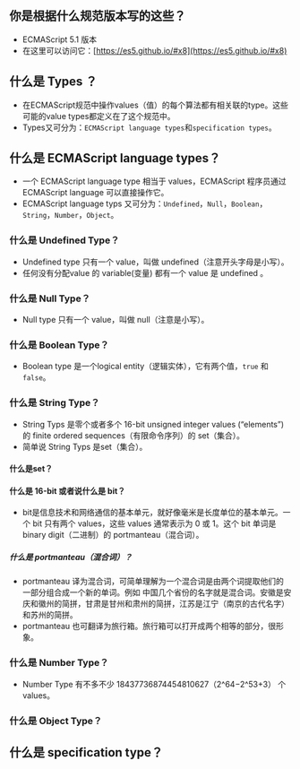 ## 你是根据什么规范版本写的这些？
* ECMAScript 5.1 版本
* 在这里可以访问它：[https://es5.github.io/#x8](https://es5.github.io/#x8)

## 什么是 Types ？
* 在ECMAScript规范中操作values（值）的每个算法都有相关联的type。这些可能的value types都定义在了这个规范中。
* Types又可分为：`ECMAScript language types`和`specification types`。

## 什么是 ECMAScript language types？
* 一个 ECMAScript language type 相当于 values，ECMAScript 程序员通过 ECMAScript language 可以直接操作它。
* ECMAScript language typs 又可分为：`Undefined`，`Null`，`Boolean`，`String`，`Number`，`Object`。

### 什么是 Undefined Type？
* Undefined type 只有一个 value，叫做 undefined（注意开头字母是小写）。
* 任何没有分配value 的 variable(变量) 都有一个 value 是 undefined 。

### 什么是 Null Type？
* Null type 只有一个 value，叫做 null（注意是小写）。

### 什么是 Boolean Type？
* Boolean type 是一个logical entity（逻辑实体），它有两个值，`true` 和 `false`。

### 什么是 String Type？
* String Typs 是零个或者多个 16-bit unsigned integer values (“elements”) 的 finite ordered sequences（有限命令序列）的 set（集合）。
* 简单说 String Typs 是set（集合）。

#### 什么是set？

#### 什么是 16-bit 或者说什么是 bit？
* bit是信息技术和网络通信的基本单元，就好像毫米是长度单位的基本单元。一个 bit 只有两个 values，这些 values 通常表示为 0 或 1。这个 bit 单词是 binary digit（二进制）的 portmanteau（混合词）。

##### 什么是 portmanteau（混合词）？
* portmanteau 译为混合词，可简单理解为一个混合词是由两个词提取他们的一部分组合成一个新的单词。例如 中国几个省份的名字就是混合词。安徽是安庆和徽州的简拼，甘肃是甘州和肃州的简拼，江苏是江宁（南京的古代名字）和苏州的简拼。
* portmanteau 也可翻译为旅行箱。旅行箱可以打开成两个相等的部分，很形象。


### 什么是 Number Type？
* Number Type 有不多不少 18437736874454810627（2^64−2^53+3） 个values。

### 什么是 Object Type？

## 什么是 specification type？